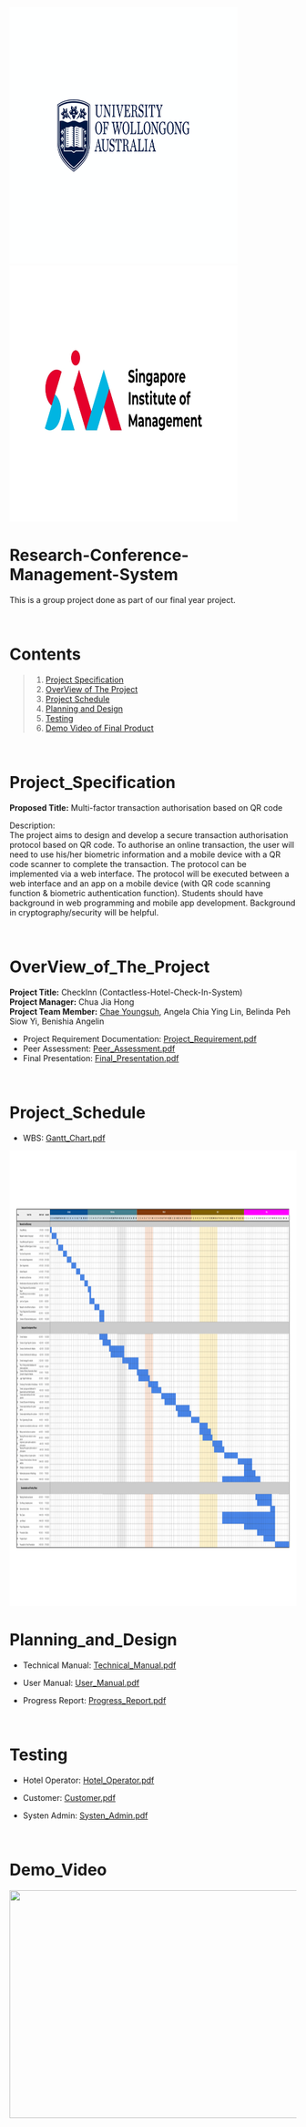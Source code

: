 <div>
  <img src="https://github.com/anica0206/Contactless-Hotel-Check-In-System/blob/main/doc/uow_logo.png"  width="400" height="450"/>
  <img src="https://github.com/anica0206/Contactless-Hotel-Check-In-System/blob/main/doc/sim_logo.jpg"  width="400" height="450"/>
</div>

# Research-Conference-Management-System
This is a group project done as part of our final year project.

<br>

# Contents

>1. [Project Specification](#Project_Specification)
>2. [OverView of The Project](#OverView_of_The_Project)
>3. [Project Schedule](#Project_Schedule)
>4. [Planning and Design](#Planning_and_Design)
>5. [Testing](#Testing)
>6. [Demo Video of Final Product](#Demo_Video)

<br>

# Project_Specification
<b>Proposed Title:</b> Multi-factor transaction authorisation based on QR code

Description: <br>
The project aims to design and develop a secure transaction authorisation protocol based on QR code. To authorise an online transaction, the user will need to use his/her biometric information and a mobile device with a QR code scanner to complete the transaction. The protocol can be implemented via a web interface. The protocol will be executed between a web interface and an app on a mobile device (with QR code scanning function & biometric authentication function). Students should have background in web programming and mobile app development. Background in cryptography/security will be helpful. 

<br>

# OverView_of_The_Project

<b>Project Title:</b> CheckInn (Contactless-Hotel-Check-In-System) <br>
<b>Project Manager:</b> Chua Jia Hong <br>
<b>Project Team Member:</b> [Chae Youngsuh](https://github.com/anica0206), Angela Chia Ying Lin, Belinda Peh Siow Yi, Benishia Angelin <br>

- Project Requirement Documentation: [Project_Requirement.pdf](https://github.com/anica0206/Contactless-Hotel-Check-In-System/blob/main/doc/Project%20Requirement%20Documentation.pdf) <br>
- Peer Assessment: [Peer_Assessment.pdf](https://github.com/anica0206/Contactless-Hotel-Check-In-System/blob/main/doc/Peer%20Assessment.pdf) <br>
- Final Presentation: [Final_Presentation.pdf](https://github.com/anica0206/Contactless-Hotel-Check-In-System/blob/main/doc/Final%20Presentation.pdf)

<br>

# Project_Schedule

- WBS: [Gantt_Chart.pdf](https://github.com/anica0206/Contactless-Hotel-Check-In-System/blob/main/doc/Gantt%20chart.xlsx)
<img src="https://github.com/anica0206/Contactless-Hotel-Check-In-System/blob/main/doc/Gantt%20chart.png" height="800" width="1000"/>  


# Planning_and_Design

- Technical Manual: [Technical_Manual.pdf](https://github.com/anica0206/Contactless-Hotel-Check-In-System/blob/main/doc/Technical%20Manual.pdf)

- User Manual: [User_Manual.pdf](https://github.com/anica0206/Contactless-Hotel-Check-In-System/blob/main/doc/User%20Manual.pdf)

- Progress Report: [Progress_Report.pdf](https://github.com/anica0206/Contactless-Hotel-Check-In-System/blob/main/doc/Progress%20Report.pdf)

<br>

# Testing

* Hotel Operator: [Hotel_Operator.pdf](https://github.com/anica0206/Contactless-Hotel-Check-In-System/blob/main/doc/Test%20Case%20-%20Hotel%20Operator.pdf)

* Customer: [Customer.pdf](https://github.com/anica0206/Contactless-Hotel-Check-In-System/blob/main/doc/Test%20Case%20-%20Customer.pdf)

* Systen Admin: [Systen_Admin.pdf](https://github.com/anica0206/Contactless-Hotel-Check-In-System/blob/main/doc/Test%20Case%20-%20System%20Admin.pdf)

<br>

# Demo_Video

<img src="https://github.com/anica0206/Contactless-Hotel-Check-In-System/blob/main/doc/Demo%20Video.gif"  width="800" height="400"/>



</details>
  

